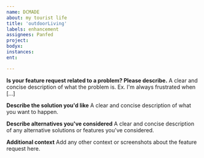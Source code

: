 ```yaml
---
name: DCMADE
about: my tourist life
title: 'outdoorLiving'
labels: enhancement
assignees: Panfed
project:
bodyx:
instances:
ent:

---
```


**Is your feature request related to a problem? Please describe.**
A clear and concise description of what the problem is. Ex. I'm always frustrated when [...]

**Describe the solution you'd like**
A clear and concise description of what you want to happen.

**Describe alternatives you've considered**
A clear and concise description of any alternative solutions or features you've considered.

**Additional context**
Add any other context or screenshots about the feature request here.
